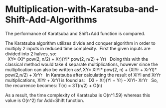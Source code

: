 # Multiplication-with-Karatsuba-and-Shift-Add-Algorithms
The performance of Karatsuba and Shift+Add function is compared.&nbsp;


The Karatsuba algorithm  utilizes divide and conquer algorithm in order to multiply 2 inputs in reduced time
complexity.&nbsp; First the given inputs are divided into 2 halves, so: 
<br/>
&nbsp;
XY= (Xl* pow(2, n/2) + Xr)(Yl* pow(2, n/2) + Yr)
&nbsp; Doing this with the classical method would take 4 separate multiplications, however since the multiplication can also
be written as:\ XY= XlYl* pow(2, n) + (XlYr + XrYl)* pow(2,n/2) + XrYr 
&nbsp;
In Karatsuba after calculating the result of XlYl and XrYr multiplications, XlYr + XrYl is found as: 
&nbsp;
(Xl + Xr)(Yl + Yr) - XlYl- XrYr
&nbsp;
So, the recurrence becomes: T(n) = 3T(n/2) + O(n) &nbsp;


As a result, the time complexity of Karatsuba is O(n^1.59) whereas this value is O(n^2) for Add+Shift function.


